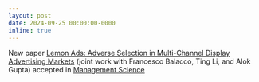 ```yaml
---
layout: post
date: 2024-09-25 00:00:00-0000
inline: true
---
```


New paper [Lemon Ads: Adverse Selection in Multi-Channel Display Advertising Markets](https://papers.ssrn.com/sol3/papers.cfm?abstract_id=4971366) (joint work with Francesco Balacco, Ting Li, and Alok Gupta) accepted in [Management Science](https://pubsonline.informs.org/journal/mnsc)
